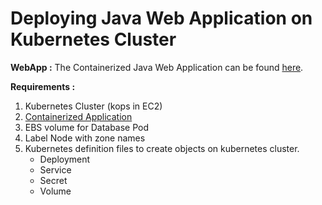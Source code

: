 # Deploying Java Web Application on Kubernetes Cluster  

__WebApp :__ The Containerized Java Web Application can be found [here](https://github.com/Ajaytekam/docker-containerization-project).      

__Requirements :__  

1. Kubernetes Cluster (kops in EC2)  
2. [Containerized Application](https://github.com/Ajaytekam/docker-containerization-project)   
3. EBS volume for Database Pod
4. Label Node with zone names 
5. Kubernetes definition files to create objects on kubernetes cluster. 
    * Deployment
    * Service
    * Secret
    * Volume



